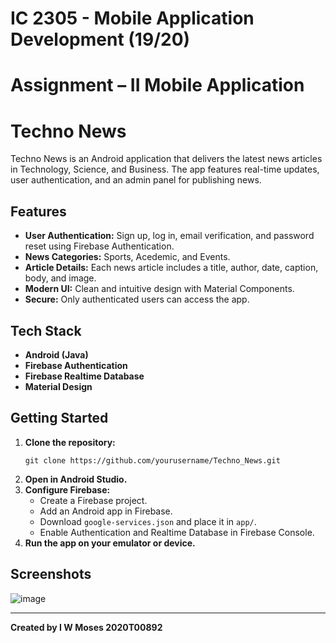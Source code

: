 # IC 2305 - Mobile Application Development (19/20)  
# Assignment – II Mobile Application
# Techno News

Techno News is an Android application that delivers the latest news articles in Technology, Science, and Business. The app features real-time updates, user authentication, and an admin panel for publishing news.

## Features

- **User Authentication:** Sign up, log in, email verification, and password reset using Firebase Authentication.
- **News Categories:** Sports, Acedemic, and Events.
- **Article Details:** Each news article includes a title, author, date, caption, body, and image.
- **Modern UI:** Clean and intuitive design with Material Components.
- **Secure:** Only authenticated users can access the app.

## Tech Stack

- **Android (Java)**
- **Firebase Authentication**
- **Firebase Realtime Database**
- **Material Design**

## Getting Started

1. **Clone the repository:**
    ```
    git clone https://github.com/yourusername/Techno_News.git
    ```
2. **Open in Android Studio.**
3. **Configure Firebase:**
    - Create a Firebase project.
    - Add an Android app in Firebase.
    - Download `google-services.json` and place it in `app/`.
    - Enable Authentication and Realtime Database in Firebase Console.
4. **Run the app on your emulator or device.**

## Screenshots

![image](https://github.com/user-attachments/assets/8922581c-98ab-479b-8dd4-7cbf7620efe4)

---

**Created by I W Moses 2020T00892**
